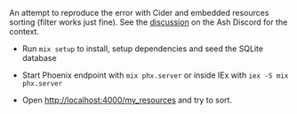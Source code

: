 An attempt to reproduce the error with Cider and embedded resources sorting (filter works just fine). See the [discussion](https://discord.com/channels/711271361523351632/1391786417348415559/1411834296184078336) on the Ash Discord for the context.

- Run `mix setup` to install, setup dependencies and seed the SQLite database

- Start Phoenix endpoint with `mix phx.server` or inside IEx with `iex -S mix phx.server`

- Open [http://localhost:4000/my_resources](http://localhost:4000/my_resources) and try to sort.
